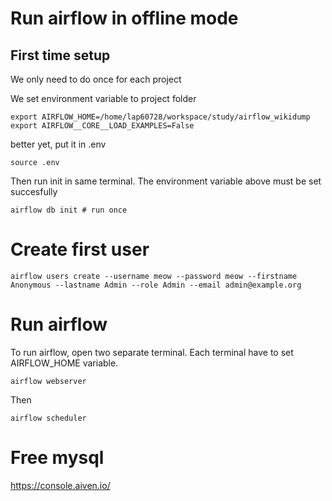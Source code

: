 # Run airflow in offline mode

## First time setup
We only need to do once for each project

We set environment variable to project folder

```
export AIRFLOW_HOME=/home/lap60728/workspace/study/airflow_wikidump
export AIRFLOW__CORE__LOAD_EXAMPLES=False 
```
better yet, put it in .env
```
source .env
```

Then run init in same terminal. The environment variable above must be set succesfully 

```
airflow db init # run once
```

# Create first user
```
airflow users create --username meow --password meow --firstname Anonymous --lastname Admin --role Admin --email admin@example.org
```

# Run airflow 

To run airflow, open two separate terminal. Each terminal have to set AIRFLOW_HOME variable.  

```
airflow webserver
```

Then 

```
airflow scheduler
```


# Free mysql

https://console.aiven.io/
